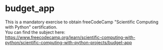 # budget_app
This is a mandatory exercise to obtain freeCodeCamp "Scientific Computing with Python" certification.<br>
You can find the subject here:<br>
https://www.freecodecamp.org/learn/scientific-computing-with-python/scientific-computing-with-python-projects/budget-app
